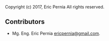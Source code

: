 Copyright (c) 2017, Eric Pernia
All rights reserved.

## Contributors

 - Mg. Eng. Eric Pernia <ericpernia@gmail.com>.
